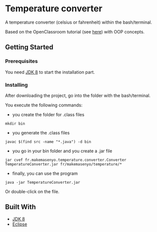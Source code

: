 # Temperature converter

A temperature converter (celsius or fahrenheit) within the bash/terminal.

Based on the OpenClassroom tutorial (see [here](https://openclassrooms.com/fr/courses/26832-apprenez-a-programmer-en-java/20903-tp-convertissez-des-celsius-en-fahrenheit)) with OOP concepts.

## Getting Started

### Prerequisites

You need [JDK 8](https://www.oracle.com/technetwork/java/javase/downloads/jdk8-downloads-2133151.html) to start the installation part.

### Installing

After downloading the project, go into the folder with the bash/terminal.

You execute the following commands:

*  you create the folder for .class files

```
mkdir bin
```

* you generate the .class files

```
javac $(find src -name "*.java") -d bin
```

* you go in your bin folder and you create a .jar file

```
jar cvef fr.makemasenyo.temperature.converter.Converter TemperatureConverter.jar fr/makemasenyo/temperature/*
```

* finally, you can use the program

```
java -jar TemperatureConverter.jar
```
Or double-click on the file.

## Built With

* [JDK 8](https://www.oracle.com/technetwork/java/javase/downloads/jdk8-downloads-2133151.html)
* [Eclipse](https://www.eclipse.org)
